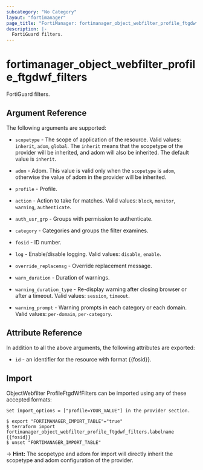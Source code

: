 ```yaml
---
subcategory: "No Category"
layout: "fortimanager"
page_title: "FortiManager: fortimanager_object_webfilter_profile_ftgdwf_filters"
description: |-
  FortiGuard filters.
---
```


# fortimanager_object_webfilter_profile_ftgdwf_filters
FortiGuard filters.

## Argument Reference


The following arguments are supported:

* `scopetype` - The scope of application of the resource. Valid values: `inherit`, `adom`, `global`. The `inherit` means that the scopetype of the provider will be inherited, and adom will also be inherited. The default value is `inherit`.
* `adom` - Adom. This value is valid only when the `scopetype` is `adom`, otherwise the value of adom in the provider will be inherited.
* `profile` - Profile.

* `action` - Action to take for matches. Valid values: `block`, `monitor`, `warning`, `authenticate`.

* `auth_usr_grp` - Groups with permission to authenticate.
* `category` - Categories and groups the filter examines.
* `fosid` - ID number.
* `log` - Enable/disable logging. Valid values: `disable`, `enable`.

* `override_replacemsg` - Override replacement message.
* `warn_duration` - Duration of warnings.
* `warning_duration_type` - Re-display warning after closing browser or after a timeout. Valid values: `session`, `timeout`.

* `warning_prompt` - Warning prompts in each category or each domain. Valid values: `per-domain`, `per-category`.



## Attribute Reference

In addition to all the above arguments, the following attributes are exported:
* `id` - an identifier for the resource with format {{fosid}}.

## Import

ObjectWebfilter ProfileFtgdWfFilters can be imported using any of these accepted formats:
```
Set import_options = ["profile=YOUR_VALUE"] in the provider section.

$ export "FORTIMANAGER_IMPORT_TABLE"="true"
$ terraform import fortimanager_object_webfilter_profile_ftgdwf_filters.labelname {{fosid}}
$ unset "FORTIMANAGER_IMPORT_TABLE"
```
-> **Hint:** The scopetype and adom for import will directly inherit the scopetype and adom configuration of the provider.
